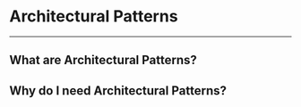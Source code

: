 # Architectural Patterns
---

## What are Architectural Patterns?



## Why do I need Architectural Patterns?